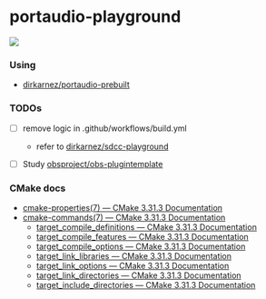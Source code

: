 portaudio-playground
====================
![](https://github.com/dirkarnez/portaudio-playground/actions/workflows/build.yml/badge.svg)

### Using
- [dirkarnez/portaudio-prebuilt](https://github.com/dirkarnez/portaudio-prebuilt)

### TODOs
- [ ] remove logic in .github/workflows/build.yml
  - refer to [dirkarnez/sdcc-playground](https://github.com/dirkarnez/sdcc-playground)
- [ ] Study [obsproject/obs-plugintemplate](https://github.com/obsproject/obs-plugintemplate)


### CMake docs
- [cmake-properties(7) — CMake 3.31.3 Documentation](https://cmake.org/cmake/help/latest/manual/cmake-properties.7.html#target-properties)
- [cmake-commands(7) — CMake 3.31.3 Documentation](https://cmake.org/cmake/help/latest/manual/cmake-commands.7.html)
  - [target_compile_definitions — CMake 3.31.3 Documentation](https://cmake.org/cmake/help/latest/command/target_compile_definitions.html)
  - [target_compile_features — CMake 3.31.3 Documentation](https://cmake.org/cmake/help/latest/command/target_compile_features.html)
  - [target_compile_options — CMake 3.31.3 Documentation](https://cmake.org/cmake/help/latest/command/target_compile_options.html)
  - [target_link_libraries — CMake 3.31.3 Documentation](https://cmake.org/cmake/help/latest/command/target_link_libraries.html)
  - [target_link_options — CMake 3.31.3 Documentation](https://cmake.org/cmake/help/latest/command/target_link_options.html)
  - [target_link_directories — CMake 3.31.3 Documentation](https://cmake.org/cmake/help/latest/command/target_link_directories.html)
  - [target_include_directories — CMake 3.31.3 Documentation](https://cmake.org/cmake/help/latest/command/target_include_directories.html)
